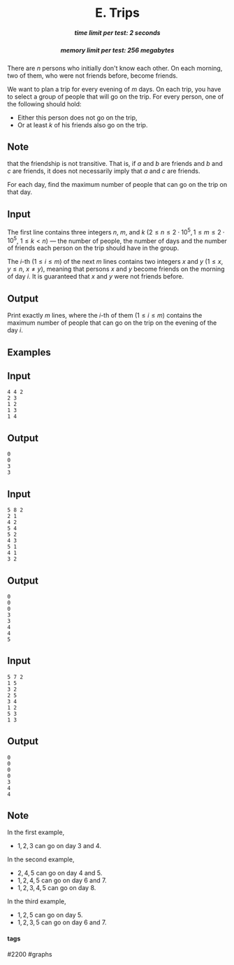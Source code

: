 <h1 style='text-align: center;'> E. Trips</h1>

<h5 style='text-align: center;'>time limit per test: 2 seconds</h5>
<h5 style='text-align: center;'>memory limit per test: 256 megabytes</h5>

There are $n$ persons who initially don't know each other. On each morning, two of them, who were not friends before, become friends.

We want to plan a trip for every evening of $m$ days. On each trip, you have to select a group of people that will go on the trip. For every person, one of the following should hold: 

* Either this person does not go on the trip,
* Or at least $k$ of his friends also go on the trip.

## Note

 that the friendship is not transitive. That is, if $a$ and $b$ are friends and $b$ and $c$ are friends, it does not necessarily imply that $a$ and $c$ are friends.

For each day, find the maximum number of people that can go on the trip on that day.

## Input

The first line contains three integers $n$, $m$, and $k$ ($2 \leq n \leq 2 \cdot 10^5, 1 \leq m \leq 2 \cdot 10^5$, $1 \le k < n$) — the number of people, the number of days and the number of friends each person on the trip should have in the group.

The $i$-th ($1 \leq i \leq m$) of the next $m$ lines contains two integers $x$ and $y$ ($1\leq x, y\leq n$, $x\ne y$), meaning that persons $x$ and $y$ become friends on the morning of day $i$. It is guaranteed that $x$ and $y$ were not friends before.

## Output

Print exactly $m$ lines, where the $i$-th of them ($1\leq i\leq m$) contains the maximum number of people that can go on the trip on the evening of the day $i$.

## Examples

## Input


```
4 4 2  
2 3  
1 2  
1 3  
1 4  

```
## Output


```
0  
0  
3  
3  

```
## Input


```
5 8 2  
2 1  
4 2  
5 4  
5 2  
4 3  
5 1  
4 1  
3 2  

```
## Output


```
0  
0  
0  
3  
3  
4  
4  
5  

```
## Input


```
5 7 2  
1 5  
3 2  
2 5  
3 4  
1 2  
5 3  
1 3  

```
## Output


```
0  
0  
0  
0  
3  
4  
4  

```
## Note

In the first example, 

* $1,2,3$ can go on day $3$ and $4$.

In the second example, 

* $2,4,5$ can go on day $4$ and $5$.
* $1,2,4,5$ can go on day $6$ and $7$.
* $1,2,3,4,5$ can go on day $8$.

In the third example, 

* $1,2,5$ can go on day $5$.
* $1,2,3,5$ can go on day $6$ and $7$.


#### tags 

#2200 #graphs 